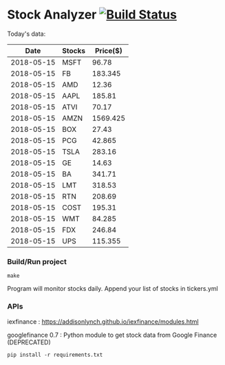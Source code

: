 # Stock Analyzer [![Build Status](https://travis-ci.org/ogoyal/StockAnalyzer.svg?branch=master)](https://travis-ci.org/ogoyal/StockAnalyzer)

Today's data:

| Date| Stocks| Price($) | 
| --- | --- | ---  | 
| 2018-05-15| MSFT| 96.78 | 
| 2018-05-15| FB| 183.345 | 
| 2018-05-15| AMD| 12.36 | 
| 2018-05-15| AAPL| 185.81 | 
| 2018-05-15| ATVI| 70.17 | 
| 2018-05-15| AMZN| 1569.425 | 
| 2018-05-15| BOX| 27.43 | 
| 2018-05-15| PCG| 42.865 | 
| 2018-05-15| TSLA| 283.16 | 
| 2018-05-15| GE| 14.63 | 
| 2018-05-15| BA| 341.71 | 
| 2018-05-15| LMT| 318.53 | 
| 2018-05-15| RTN| 208.69 | 
| 2018-05-15| COST| 195.31 | 
| 2018-05-15| WMT| 84.285 | 
| 2018-05-15| FDX| 246.84 | 
| 2018-05-15| UPS| 115.355 | 

### Build/Run project

```
make
```

Program will monitor stocks daily. Append your list of stocks in tickers.yml

### APIs
iexfinance : https://addisonlynch.github.io/iexfinance/modules.html

googlefinance 0.7 : Python module to get stock data from Google Finance (DEPRECATED)

```
pip install -r requirements.txt
```
